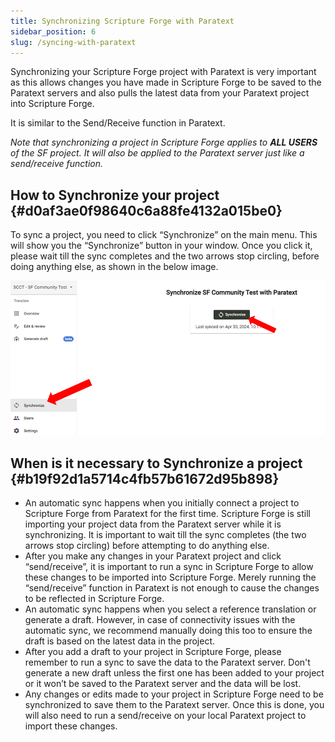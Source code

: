 ```yaml
---
title: Synchronizing Scripture Forge with Paratext
sidebar_position: 6
slug: /syncing-with-paratext
---
```


Synchronizing your Scripture Forge project with Paratext is very important as this allows changes you have made in Scripture Forge to be saved to the Paratext servers and also pulls the latest data from your Paratext project into Scripture Forge.

It is similar to the Send/Receive function in Paratext.

_Note that synchronizing a project in Scripture Forge applies to_ _**ALL USERS**_ _of the SF project. It will also be applied to the Paratext server just like a send/receive function._

## **How to Synchronize your project** {#d0af3ae0f98640c6a88fe4132a015be0}

To sync a project, you need to click “Synchronize” on the main menu. This will show you the “Synchronize” button in your window. Once you click it, please wait till the sync completes and the two arrows stop circling, before doing anything else, as shown in the below image.

![](./1990846672.png)

## **When is it necessary to Synchronize a project** {#b19f92d1a5714c4fb57b61672d95b898}

- An automatic sync happens when you initially connect a project to Scripture Forge from Paratext for the first time. Scripture Forge is still importing your project data from the Paratext server while it is synchronizing. It is important to wait till the sync completes (the two arrows stop circling) before attempting to do anything else.
- After you make any changes in your Paratext project and click “send/receive”, it is important to run a sync in Scripture Forge to allow these changes to be imported into Scripture Forge. Merely running the “send/receive” function in Paratext is not enough to cause the changes to be reflected in Scripture Forge.
- An automatic sync happens when you select a reference translation or generate a draft. However, in case of connectivity issues with the automatic sync, we recommend manually doing this too to ensure the draft is based on the latest data in the project.
- After you add a draft to your project in Scripture Forge, please remember to run a sync to save the data to the Paratext server. Don't generate a new draft unless the first one has been added to your project or it won’t be saved to the Paratext server and the data will be lost.
- Any changes or edits made to your project in Scripture Forge need to be synchronized to save them to the Paratext server. Once this is done, you will also need to run a send/receive on your local Paratext project to import these changes.

